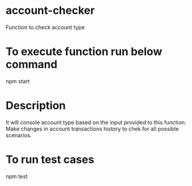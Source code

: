 # account-checker
Function to check account type
# To execute function run below command
 npm start
# Description 
It will console account type based on the input provided to this function.
Make changes in account transactions history to chek for all possible scenarios.
# To run test cases
npm test
